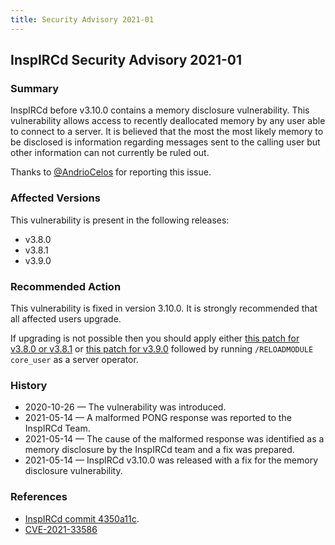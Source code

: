 ```yaml
---
title: Security Advisory 2021-01
---
```


## InspIRCd Security Advisory 2021-01

### Summary

InspIRCd before v3.10.0 contains a memory disclosure vulnerability. This vulnerability allows access to recently deallocated memory by any user able to connect to a server. It is believed that the most the most likely memory to be disclosed is information regarding messages sent to the calling user but other information can not currently be ruled out.

Thanks to [@AndrioCelos](https://github.com/AndrioCelos) for reporting this issue.

### Affected Versions

This vulnerability is present in the following releases:

* v3.8.0
* v3.8.1
* v3.9.0

### Recommended Action

This vulnerability is fixed in version 3.10.0. It is strongly recommended that all affected users upgrade.

If upgrading is not possible then you should apply either [this patch for v3.8.0 or v3.8.1](0001-Fix-for-SA-2021-01-for-v3.8.0-and-v3.8.1.patch) or [this patch for v3.9.0](https://github.com/inspircd/inspircd/commit/4350a11c663b0d75f8119743bffb7736d87abd4d.patch) followed by running `/RELOADMODULE core_user` as a server operator.

### History

* 2020-10-26 &mdash; The vulnerability was introduced.
* 2021-05-14 &mdash; A malformed PONG response was reported to the InspIRCd Team.
* 2021-05-14 &mdash; The cause of the malformed response was identified as a memory disclosure by the InspIRCd team and a fix was prepared.
* 2021-05-14 &mdash; InspIRCd v3.10.0 was released with a fix for the memory disclosure vulnerability.

### References

* [InspIRCd commit 4350a11c](https://github.com/inspircd/inspircd/commit/4350a11c663b0d75f8119743bffb7736d87abd4d).
* [CVE-2021-33586](https://cve.mitre.org/cgi-bin/cvename.cgi?name=CVE-2021-33586)
